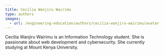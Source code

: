 ```yaml
---
title: Cecilia Wanjiru Wairimu
type: authors
images:
  - url: /engineering-education/authors/cecilia-wanjiru-wairimu/avatar.jpg 
---
```

Cecilia Wanjiru Wairimu is an Information Technology student. She is passionate about web development and cybersecurity. She currently studying at Mount Kenya University. 

